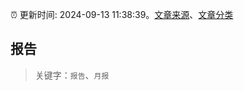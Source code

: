 :alarm_clock: 更新时间: 2024-09-13 11:38:39。[文章来源](/README.md)、[文章分类](/TAGS.md)

## 报告


> 关键字：`报告`、`月报`



